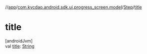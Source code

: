 //[app](../../../index.md)/[com.kycdao.android.sdk.ui.progress_screen.model](../index.md)/[Step](index.md)/[title](title.md)

# title

[androidJvm]\
val [title](title.md): [String](https://kotlinlang.org/api/latest/jvm/stdlib/kotlin/-string/index.html)
